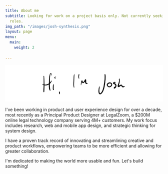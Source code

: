```yaml
---
title: About me
subtitle: Looking for work on a project basis only. Not currently seeking full time
  roles.
img_path: "/images/josh-synthesis.png"
layout: page
menu:
  main:
    weight: 2

---
```

![](/images/hello-2.png)

I've been working in product and user experience design for over a decade, most recently as a Principal Product Designer at LegalZoom, a $200M online legal technology company serving 4M+ customers. My work focus includes research, web and mobile app design, and strategic thinking for system design.

I have a proven track record of innovating and streamlining creative and product workflows, empowering teams to be more efficient and allowing for greater collaboration. 

I'm dedicated to making the world more usable and fun. Let's build something!
